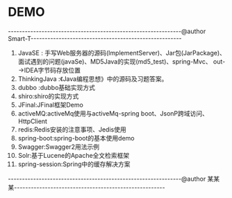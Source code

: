 # DEMO
--------------------------------------------------------------@author Smart-T------------------------------------------------------
 1. JavaSE  : 手写Web服务器的源码(ImplementServer)、Jar包(JarPackage)、面试遇到的问题(javaSe)、MD5Java的实现(md5_test)、spring-Mvc、
              out-->IDEA字节码存放位置
 2. ThinkingJava  :《Java编程思想》中的源码及习题答案。
 3. dubbo :dubbo基础实现方式
 4. shiro:shiro的实现方式
 5. JFinal:JFinal框架Demo
 6. activeMQ:activeMq使用与activeMq-spring boot、JsonP跨域访问、HttpClient
 7. redis:Redis安装的注意事项、Jedis使用
 8. spring-boot:spring-boot的基本使用demo
 9. Swagger:Swagger2用法示例
 10. Solr:基于Lucene的Apache全文检索框架
 11. spring-session:Spring中的缓存解决方案

--------------------------------------------------------------@author 某某某------------------------------------------------------
